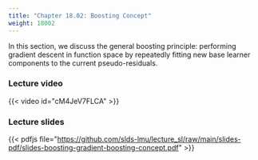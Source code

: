 ```yaml
---
title: "Chapter 18.02: Boosting Concept"
weight: 18002
---
```

In this section, we discuss the general boosting principle: performing gradient descent in function space by repeatedly fitting new base learner components to the current pseudo-residuals.

<!--more-->

### Lecture video

{{< video id="cM4JeV7FLCA" >}}

### Lecture slides

{{< pdfjs file="https://github.com/slds-lmu/lecture_sl/raw/main/slides-pdf/slides-boosting-gradient-boosting-concept.pdf" >}}
